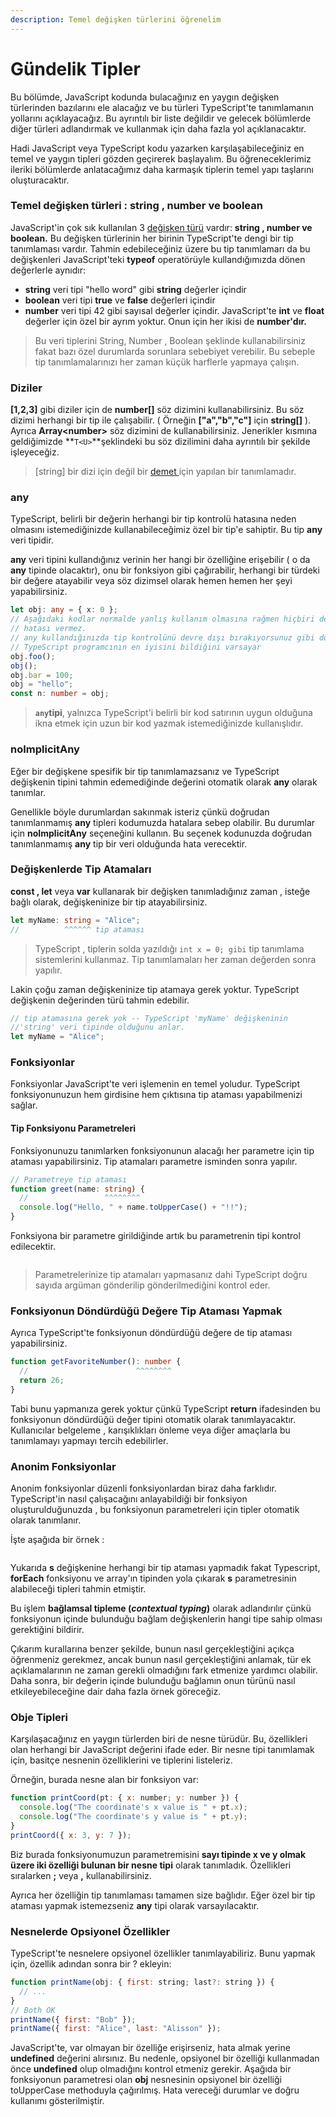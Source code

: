 ```yaml
---
description: Temel değişken türlerini öğrenelim
---
```


# Gündelik Tipler

Bu bölümde, JavaScript kodunda bulacağınız en yaygın değişken türlerinden bazılarını ele alacağız ve bu türleri TypeScript'te tanımlamanın yollarını açıklayacağız. Bu ayrıntılı bir liste değildir ve gelecek bölümlerde diğer türleri adlandırmak ve kullanmak için daha fazla yol açıklanacaktır.



Hadi JavaScript veya TypeScript kodu yazarken karşılaşabileceğiniz en temel ve yaygın tipleri gözden geçirerek başlayalım. Bu öğreneceklerimiz ileriki bölümlerde anlatacağımız daha karmaşık tiplerin temel yapı taşlarını oluşturacaktır.

### Temel değişken türleri : string , number ve boolean

JavaScript'in çok sık kullanılan 3 [değişken türü](https://developer.mozilla.org/en-US/docs/Glossary/Primitive) vardır: **string , number ve boolean.** Bu değişken türlerinin her birinin TypeScript'te dengi bir tip tanımlaması vardır. Tahmin edebileceğiniz üzere bu tip tanımlamarı da bu değişkenleri JavaScript'teki **typeof** operatörüyle kullandığımızda dönen değerlerle aynıdır:

* **string** veri tipi "hello word" gibi **string** değerler içindir
* **boolean** veri tipi **true** ve **false** değerleri içindir
* **number** veri tipi 42 gibi sayısal değerler içindir. JavaScript'te **int** ve **float** değerler için özel bir ayrım yoktur. Onun için her ikisi de **number'**dır**.**&#x20;

> Bu veri tiplerini String, Number , Boolean şeklinde kullanabilirsiniz fakat bazı özel durumlarda sorunlara sebebiyet verebilir. Bu sebeple tip tanımlamalarınızı her zaman küçük harflerle yapmaya çalışın.

### Diziler

**\[1,2,3]** gibi diziler için de **number\[]** söz dizimini kullanabilirsiniz. Bu söz dizimi herhangi bir tip ile çalışabilir. ( Örneğin **\["a","b","c"]** için **string\[]** ). Ayrıca **Array\<number>** söz dizimini de kullanabilirsiniz. Jenerikler kısmına geldiğimizde **`T<U>`**şeklindeki bu söz dizilimini daha ayrıntılı bir şekilde işleyeceğiz.

> \[string] bir dizi için değil bir [demet ](obje-tipleri.md#demet-veri-tipi)için yapılan bir tanımlamadır.&#x20;

### any

TypeScript, belirli bir değerin herhangi bir tip kontrolü hatasına neden olmasını istemediğinizde kullanabileceğimiz özel bir tip'e sahiptir. Bu tip **any** veri tipidir.

**any** veri tipini kullandığınız verinin her hangi bir özelliğine erişebilir ( o da **any** tipinde olacaktır), onu bir fonksiyon gibi çağırabilir, herhangi bir türdeki bir değere atayabilir veya söz dizimsel olarak hemen hemen her şeyi yapabilirsiniz.

```ts
let obj: any = { x: 0 };
// Aşağıdaki kodlar normalde yanlış kullanım olmasına rağmen hiçbiri derleyici
// hatası vermez.
// any kullandığınızda tip kontrolünü devre dışı bırakıyorsunuz gibi düşünebiliriz
// TypeScript programcının en iyisini bildiğini varsayar
obj.foo();
obj();
obj.bar = 100;
obj = "hello";
const n: number = obj;
```

> **`any`tipi**, yalnızca TypeScript'i belirli bir kod satırının uygun olduğuna ikna etmek için uzun bir kod yazmak istemediğinizde kullanışlıdır.

### noImplicitAny

Eğer bir değişkene spesifik bir tip tanımlamazsanız ve TypeScript değişkenin tipini tahmin edemediğinde değerini otomatik olarak **any** olarak tanımlar.

Genellikle böyle durumlardan sakınmak isteriz çünkü doğrudan tanımlanmamış **any** tipleri kodumuzda hatalara sebep olabilir. Bu durumlar için **noImplicitAny** seçeneğini kullanın. Bu seçenek kodunuzda doğrudan tanımlanmamış **any** tip bir veri olduğunda hata verecektir.

### Değişkenlerde Tip Atamaları

**const , let** veya **var** kullanarak bir değişken tanımladığınız zaman , isteğe bağlı olarak, değişkeninize bir tip atayabilirsiniz.

```ts
let myName: string = "Alice";
//          ^^^^^^ tip ataması
```

> TypeScript , tiplerin solda yazıldığı `int x = 0; gibi` tip tanımlama sistemlerini kullanmaz. Tip tanımlamaları her zaman değerden sonra yapılır.

Lakin çoğu zaman değişkeninize tip atamaya gerek yoktur. TypeScript değişkenin değerinden türü tahmin edebilir.

```ts
// tip atamasına gerek yok -- TypeScript 'myName' değişkeninin 
//'string' veri tipinde olduğunu anlar.
let myName = "Alice";
```

### Fonksiyonlar

Fonksiyonlar JavaScript'te veri işlemenin en temel yoludur. TypeScript fonksiyonunuzun hem girdisine hem çıktısına tip ataması yapabilmenizi sağlar.

#### Tip Fonksiyonu Parametreleri

Fonksiyonunuzu tanımlarken fonksiyonunun alacağı her parametre için tip ataması yapabilirsiniz. Tip atamaları parametre isminden sonra yapılır.

```ts
// Parametreye tip ataması
function greet(name: string) {
  //                 ^^^^^^^^
  console.log("Hello, " + name.toUpperCase() + "!!");
}
```

Fonksiyona bir parametre girildiğinde artık bu parametrenin tipi kontrol edilecektir.

<figure><img src=".gitbook/assets/aaa.png" alt=""><figcaption></figcaption></figure>

> Parametrelerinize tip atamaları yapmasanız dahi TypeScript doğru sayıda argüman gönderilip gönderilmediğini kontrol eder.

### Fonksiyonun Döndürdüğü Değere Tip Ataması Yapmak

Ayrıca TypeScript'te fonksiyonun döndürdüğü değere de tip ataması yapabilirsiniz.

```ts
function getFavoriteNumber(): number {
  //                        ^^^^^^^^
  return 26;
}
```

Tabi bunu yapmanıza gerek yoktur çünkü TypeScript **return** ifadesinden bu fonksiyonun döndürdüğü değer tipini otomatik olarak tanımlayacaktır. Kullanıcılar belgeleme , karışıklıkları önleme veya diğer amaçlarla bu tanımlamayı yapmayı tercih edebilirler.

### Anonim Fonksiyonlar

Anonim fonksiyonlar düzenli fonksiyonlardan biraz daha farklıdır. TypeScript'in nasıl çalışacağını anlayabildiği bir fonksiyon oluşturulduğunuzda , bu fonksiyonun parametreleri için tipler otomatik olarak tanımlanır.

İşte aşağıda bir örnek :&#x20;

<figure><img src=".gitbook/assets/Ekran görüntüsü 2022-12-12 022816 (1).png" alt=""><figcaption></figcaption></figure>

Yukarıda **s** değişkenine herhangi bir tip ataması yapmadık fakat Typescript, **forEach** fonksiyonu ve array'ın tipinden yola çıkarak **s** parametresinin alabileceği tipleri tahmin etmiştir.

Bu işlem **bağlamsal tipleme (**_**contextual typing**_**)** olarak adlandırılır çünkü fonksiyonun içinde bulunduğu bağlam değişkenlerin hangi tipe sahip olması gerektiğini bildirir.

Çıkarım kurallarına benzer şekilde, bunun nasıl gerçekleştiğini açıkça öğrenmeniz gerekmez, ancak bunun nasıl gerçekleştiğini anlamak, tür ek açıklamalarının ne zaman gerekli olmadığını fark etmenize yardımcı olabilir. Daha sonra, bir değerin içinde bulunduğu bağlamın onun türünü nasıl etkileyebileceğine dair daha fazla örnek göreceğiz.

### Obje Tipleri <a href="#object-types" id="object-types"></a>

Karşılaşacağınız en yaygın türlerden biri de nesne türüdür. Bu, özellikleri olan herhangi bir JavaScript değerini ifade eder. Bir nesne tipi tanımlamak için, basitçe nesnenin özelliklerini ve tiplerini listeleriz.

Örneğin, burada nesne alan bir fonksiyon var:

```javascript
function printCoord(pt: { x: number; y: number }) {
  console.log("The coordinate's x value is " + pt.x);
  console.log("The coordinate's y value is " + pt.y);
}
printCoord({ x: 3, y: 7 });
```

Biz burada fonksiyonumuzun parametremisini **sayı tipinde x ve y olmak üzere iki özelliği bulunan bir nesne tipi** olarak tanımladık. Özellikleri sıralarken **;** veya **,** kullanabilirsiniz.

Ayrıca her özelliğin tip tanımlaması tamamen size bağlıdır. Eğer özel bir tip ataması yapmak istemezseniz **any** tipi olarak varsayılacaktır.

### Nesnelerde Opsiyonel Özellikler

TypeScript'te nesnelere opsiyonel özellikler tanımlayabiliriz. Bunu yapmak için, özellik adından sonra bir ? ekleyin:

```javascript
function printName(obj: { first: string; last?: string }) {
  // ...
}
// Both OK
printName({ first: "Bob" });
printName({ first: "Alice", last: "Alisson" });
```

JavaScript'te, var olmayan bir özelliğe erişirseniz, hata almak yerine **undefined** değerini alırsınız. Bu nedenle, opsiyonel bir özelliği kullanmadan önce **undefined** olup olmadığını kontrol etmeniz gerekir. Aşağıda bir fonksiyonun parametresi olan **obj** nesnesinin opsiyonel bir özelliği toUpperCase methoduyla çağırılmış. Hata vereceği durumlar ve doğru kullanımı gösterilmiştir.

<figure><img src=".gitbook/assets/1.png" alt=""><figcaption></figcaption></figure>




